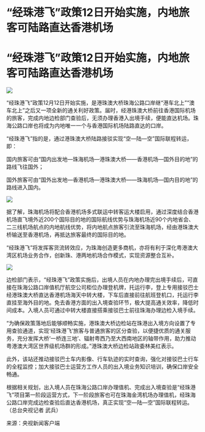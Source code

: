# “经珠港飞”政策12日开始实施，内地旅客可陆路直达香港机场

# “经珠港飞”政策12日开始实施，内地旅客可陆路直达香港机场

![](https://inews.gtimg.com/om_bt/O80k1B_86TAJiCGzNTcQ4b78rnOoxYkvVVuRGv_KFRhGkAA/1000)

“经珠港飞”政策12月12日开始实施，是港珠澳大桥珠海公路口岸继“港车北上”“澳车北上”之后又一项全新的通关利好政策。届时，经港珠澳大桥前往香港国际机场的旅客，完成内地边检部门查验后，无须办理香港入出境手续，便能直达机场。珠海公路口岸也将成为内地唯一一个与香港国际机场陆路直达的口岸。

“经珠港飞”指的是，通过港珠澳大桥陆路接驳实现“空—陆—空”国际联程转运，即：

国内旅客可由“国内出发地—珠海机场—港珠澳大桥——香港机场—国外目的地”的路线飞往国外；

国外旅客可由“国外出发地—香港机场—港珠澳大桥——珠海机场—国内目的地”的路线进入国内。

![](https://inews.gtimg.com/om_bt/OdhZZ4PnwG8yGuVfxg6raQguNcjF3GU72CaOGz7VDQCy4AA/1000)

据了解，珠海机场将配合香港机场多式联运中转客运大楼启用，通过深度结合香港机场直飞境外近200个国际目的地的国际航线优势与珠海机场近90个内地省会、二三线机场航点的内地航线优势，将内地航点旅客引流至珠海机场，经由港珠澳大桥输送至香港机场，再抵达旅客最终的国际目的地。

“经珠港飞”将发挥客货流转效应，为珠海创造更多商机，亦将有利于深化粤港澳大湾区机场业务合作，创新珠、港两地机场合作模式，实现资源整合互补。

![](https://inews.gtimg.com/om_bt/OrL0hlzlyu4MZpfjuUu0qbZDfJTLn_YdHngBHehflPcrwAA/1000)

边检部门表示，“经珠港飞”政策实施后，出境人员在内地办理完出境手续后，可直接在珠海公路口岸值机厅航空公司柜位办理登机牌，托运行李，登上专用接驳巴士经港珠澳大桥直达香港机场海天中转大楼，下车后直接前往航班登机口，托运行李直挂至海外目的地。免去香港方面的出入境查验环节，极大提高通关效率，降低时间成本。入境人员可通过中转大楼直接搭乘接驳巴士前往珠海办理边检入境手续。

“为确保政策落地后能够顺畅实施，港珠澳大桥边检站在珠港出入境方向设置了专用查验通道，实现‘经珠港飞’旅客与普通旅客的区分查验，以便捷优质的通关服务，充分发挥大桥‘一桥连三地’、辐射粤西乃至大西南地区的轴带作用，助力推动粤港澳大湾区世界级机场群的形成。”港珠澳大桥边检站政委林美红表示。

此外，该站还推动接驳巴士车内影像、行车轨迹的实时查询，强化对接驳巴士行车的全程监控；加大接驳巴士运营方工作人员的出入境业务知识培训，确保口岸安全畅通。

根据相关规划，出入境人员在珠海公路口岸办理值机、完成出入境查验是“经珠港飞”项目第一阶段运营方式，下一阶段旅客也可在珠海金湾机场办理值机，经珠海公路口岸完成边检查验后直达香港机场，真正实现“空—陆—空”国际联程转运。（总台央视记者
武兵）

来源：央视新闻客户端


